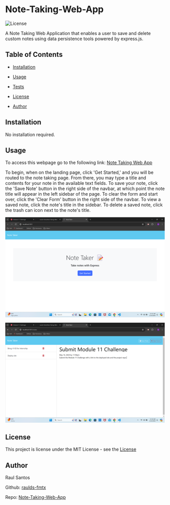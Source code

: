# Note-Taking-Web-App
    
![License](https://img.shields.io/static/v1?label=license&message=MIT&color=yellowgreen) 
    
A Note Taking Web Application that enables a user to save and delete custom notes using data persistence tools powered by express.js.
    
## Table of Contents
    
* [Installation](#Installation)
    
* [Usage](#Usage)
    
* [Tests](#Tests)
    
* [License](#License)
    
* [Author](#Author)
    
## Installation
    
No installation required.
    
## Usage

To access this webpage go to the following link:
[Note Taking Web App](https://note-taking-web-app-8p8a.onrender.com/)
    
To begin, when on the landing page, click 'Get Started,' and you will be routed to the note taking page. From there, you may type a title and contents for your note in the available text fields. To save your note, click the 'Save Note' button in the right side of the navbar, at which point the note title will appear in the left sidebar of the page. To clear the form and start over, click the 'Clear Form' button in the right side of the navbar. To view a saved note, click the note's title in the sidebar. To delete a saved note, click the trash can icon next to the note's title.
    
![Landing Page Screenshot](./public/assets/images/landing-page.png)

![Notes Page Screenshot](./public/assets/images/notes-page.png)

## License
    
This project is license under the MIT License - see the [License](https://choosealicense.com/licenses/mit/)
    
## Author
    
Raul Santos
    
Github: [raulds-fmtx](https://github.com/raulds-fmtx)

Repo: [Note-Taking-Web-App](https://github.com/raulds-fmtx/Note-Taking-Web-App)